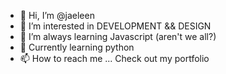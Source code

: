 - 👋 Hi, I’m @jaeleen
- 👀 I’m interested in DEVELOPMENT && DESIGN
- 🌱 I’m always learning Javascript (aren't we all?)
- 🌱 Currently learning python
- 📫 How to reach me ... Check out my portfolio

<!---
jaeleen/jaeleen is a ✨ special ✨ repository because its `README.md` (this file) appears on your GitHub profile.
You can click the Preview link to take a look at your changes.
--->
